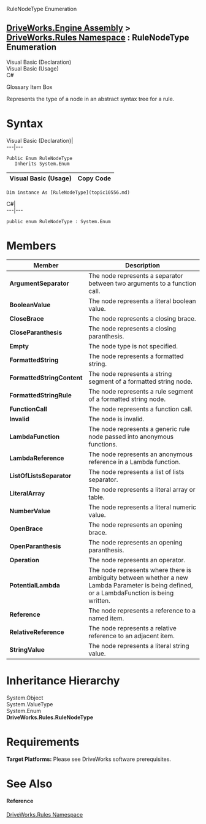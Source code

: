 RuleNodeType Enumeration   
  
[DriveWorks.Engine Assembly](topic2156.md) > [DriveWorks.Rules Namespace](topic10510.md) : RuleNodeType Enumeration  
---  
  
Visual Basic (Declaration)    
Visual Basic (Usage)    
C# 

Glossary Item Box

Represents the type of a node in an abstract syntax tree for a rule. 

# Syntax

Visual Basic (Declaration)|   
---|---  
      
    
    Public Enum RuleNodeType 
       Inherits System.Enum  
  
Visual Basic (Usage)| Copy Code  
---|---  
      
    
    Dim instance As [RuleNodeType](topic10556.md)  
  
C#|   
---|---  
      
    
    public enum RuleNodeType : System.Enum   
  
# Members

Member| Description  
---|---  
**ArgumentSeparator**|  The node represents a separator between two arguments to a function call.  
**BooleanValue**|  The node represents a literal boolean value.  
**CloseBrace**|  The node represents a closing brace.  
**CloseParanthesis**|  The node represents a closing paranthesis.  
**Empty**|  The node type is not specified.  
**FormattedString**|  The node represents a formatted string.  
**FormattedStringContent**|  The node represents a string segment of a formatted string node.  
**FormattedStringRule**|  The node represents a rule segment of a formatted string node.  
**FunctionCall**|  The node represents a function call.  
**Invalid**|  The node is invalid.  
**LambdaFunction**|  The node represents a generic rule node passed into anonymous functions.  
**LambdaReference**|  The node represents an anonymous reference in a Lambda function.  
**ListOfListsSeparator**|  The node represents a list of lists separator.  
**LiteralArray**|  The node represents a literal array or table.  
**NumberValue**|  The node represents a literal numeric value.  
**OpenBrace**|  The node represents an opening brace.  
**OpenParanthesis**|  The node represents an opening paranthesis.  
**Operation**|  The node represents an operator.  
**PotentialLambda**|  The node represents where there is ambiguity between whether a new Lambda Parameter is being defined, or a LambdaFunction is being written.  
**Reference**|  The node represents a reference to a named item.  
**RelativeReference**|  The node represents a relative reference to an adjacent item.  
**StringValue**|  The node represents a literal string value.  
  
# Inheritance Hierarchy

System.Object  
System.ValueType  
System.Enum  
**DriveWorks.Rules.RuleNodeType**  


# Requirements

**Target Platforms:** Please see DriveWorks software prerequisites.

# See Also

#### Reference

[DriveWorks.Rules Namespace](topic10510.md)


